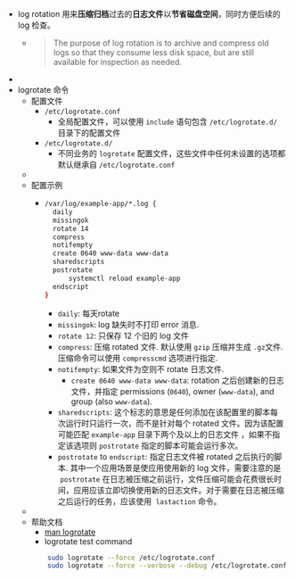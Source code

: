 - log rotation 用来**压缩归档**过去的**日志文件**以**节省磁盘空间**，同时方便后续的 log 检查。
	- > The purpose of log rotation is to archive and compress old logs so that they consume less disk space, but are still available for inspection as needed.
-
- logrotate 命令
	- 配置文件
		- `/etc/logrotate.conf`
			- 全局配置文件，可以使用 `include` 语句包含 `/etc/logrotate.d/` 目录下的配置文件
		- `/etc/logrotate.d/`
			- 不同业务的 `logrotate` 配置文件，这些文件中任何未设置的选项都默认继承自 `/etc/logrotate.conf`
	-
	- 配置示例
		- ```sh
		  /var/log/example-app/*.log {
		  	daily
		  	missingok
		  	rotate 14
		  	compress
		  	notifempty
		  	create 0640 www-data www-data
		  	sharedscripts
		  	postrotate
		  		systemctl reload example-app
		  	endscript
		  }
		  ```
			- `daily`: 每天rotate
			- `missingok`: log 缺失时不打印 error 消息.
			- `rotate 12`: 只保存 12 个旧的 log 文件
			- `compress`: 压缩 rotated 文件. 默认使用 `gzip` 压缩并生成 `.gz`文件. 压缩命令可以使用 `compresscmd` 选项进行指定.
			- `notifempty`: 如果文件为空则不 rotate 日志文件.
				- `create 0640 www-data www-data`: rotation 之后创建新的日志文件，并指定 permissions (`0640`), owner (`www-data`), and group (also `www-data`).
			- `sharedscripts`: 这个标志的意思是任何添加在该配置里的脚本每次运行时只运行一次，而不是针对每个 rotated 文件。因为该配置可能匹配 `example-app` 目录下两个及以上的日志文件 ，如果不指定该选项则 `postrotate` 指定的脚本可能会运行多次。
			- `postrotate` to `endscript`: 指定日志文件被 rotated 之后执行的脚本.  其中一个应用场景是使应用使用新的 log 文件，需要注意的是  `postrotate` 在日志被压缩之前运行，文件压缩可能会花费很长时间，应用应该立即切换使用新的日志文件。对于需要在日志被压缩之后运行的任务，应该使用  `lastaction` 命令。
	-
	- 帮助文档
		- [man logrotate](https://linux.die.net/man/8/logrotate)
		- logrotate test command
		```bash
			sudo logrotate --force /etc/logrotate.conf
			sudo logrotate --force --verbose --debug /etc/logrotate.conf
		```